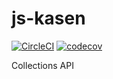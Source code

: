 # js-kasen

[![CircleCI](https://circleci.com/gh/ttokutake/js-kasen.svg?style=svg)](https://circleci.com/gh/ttokutake/js-kasen)
[![codecov](https://codecov.io/gh/ttokutake/js-kasen/branch/master/graph/badge.svg)](https://codecov.io/gh/ttokutake/js-kasen)

Collections API
